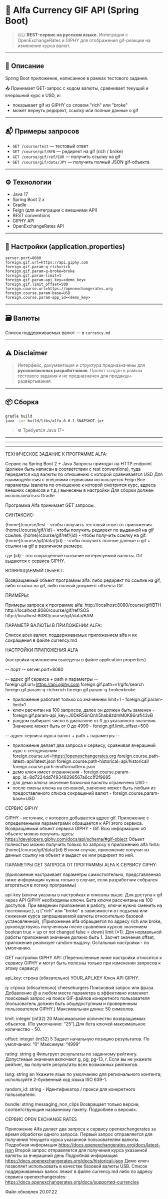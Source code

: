 # 💸 Alfa Currency GIF API (Spring Boot)

> 🇷🇺 **REST-сервис на русском языке.** Интеграция с OpenExchangeRates и GIPHY для отображения gif-реакции на изменение курса валют.

---

## 🧩 Описание
Spring Boot приложение, написанное в рамках тестового задания. 

📤 Принимает GET-запрос с кодом валюты, сравнивает текущий и вчерашний курс к USD, и:
- показывает gif из GIPHY со словом "rich" или "broke"
- может вернуть редирект, ссылку или полные данные о gif

---

## 📬 Примеры запросов

- `GET /course/test` — тестовый ответ
- `GET /course/gif/BYN` — редирект на gif (rich / broke)
- `GET /course/gif/ref/EUR` — получить ссылку на gif
- `GET /course/gif/data/JPY` — получить полный JSON gif-объекта

---

## ⚙️ Технологии
- Java 17
- Spring Boot 2.x
- Gradle
- Feign (для интеграции с внешними API)
- REST conventions
- GIPHY API
- OpenExchangeRates API

---

## 🧾 Настройки (application.properties)

```properties
server.port=8080
foreign.gif.url=https://api.giphy.com
foreign.gif.param-q-rich=rich
foreign.gif.param-q-broke=broke
foreign.gif.param-limit=1
foreign.gif.param-api_key=<demo_key>
foreign.gif.limit_offset=500
foreign.course.url=https://openexchangerates.org
foreign.course.param-base=USD
foreign.course.param-app_id=<demo_key>
```

---

## 🗃 Валюты
Список поддерживаемых валют — в `currency.md`

---

## ⚠️ Disclaimer
> Интерфейс, документация и структура предназначены для **русскоязычных разработчиков**. 
> Проект создан в рамках тестового задания и не предназначен для продакшн-развёртывания.


---

## 📦 Сборка

```bash
gradle build
java -jar build/libs/alfa-0.0.1-SNAPSHOT.jar
```

> ⚙️ Требуется Java 17+

-----------------------------------
-----------------------------------
-----------------------------------

ТЕХНИЧЕСКОЕ ЗАДАНИЕ К ПРОГРАММЕ ALFA:

Сервис на Spring Boot 2 + Java 
Запросы приходят на HTTP endpoint (должен быть написан в соответствии с rest conventions), 
туда передается код валюты по отношению с которой сравнивается USD
Для взаимодействия с внешними сервисами используется Feign
Все параметры (валюта по отношению к которой смотрится курс, адреса внешних сервисов и т.д.) 
вынесены в настройки
Для сборки должен использоваться Gradle

Программа Alfa принимает GET запросы.
 
СИНТАКСИС:  

{home}/course/test - чтобы получить тестовый ответ от приложения.
{home}/course/gif/{id} - чтобы получить редирект по выданной на gif ссылке.
{home}/course/gif/ref/{id} - чтобы получить ссылку на gif.
{home}/course/gif/data/{id} - чтобы получить полные данные о gif + ссылки на gif в различном размере. 

где {id} - это сокращенное название интересуемой валюты. 
Gif выдаются с сервиса GIPHY.

ВОЗВРАЩАЕМЫЙ ОБЪЕКТ:

Возвращаемый объект программы alfa: 
либо редирект по ссылке на gif, 
либо ссылка на gif, 
либо полный документ объекта Gif.

ПРИМЕРЫ: 

Примеры запроса к программе alfa: 
http://localhost:8080/course/gif/BTH
http://localhost:8080/course/gif/ref/SOS
http://localhost:8080/course/gif/data/BAM

ПАРАМЕТР ВАЛЮТЫ В ПРИЛОЖЕНИИ ALFA:

Список всех валют, поддерживаемых приложением alfa и их сокращения в файле currency.md

НАСТРОЙКИ ПРИЛОЖЕНИЯ ALFA

(настройки приложения выведены в файле application properties)

-- порт --
server.port=8080

-- адрес gif сервиса + path и параметры --
foreign.gif.url=https://api.giphy.com
foreign.gif.path=v1/gifs/search
foreign.gif.param-q-rich=rich
foreign.gif.param-q-broke=broke
- приложение работает только со значением limit=1 -
foreign.gif.param-limit=1
- ключ расчитан на 100 запросов, далее он должен быть заменен -
foreign.gif.param-api_key=J0DkR56nQnh5hab8zdmM0K86rafi43vB
- рандом выбирает число в диапазоне от 0 до указанного значения. Значение может быть от 0 до 4999 -
foreign.gif.limit_offset=500

-- адрес сервиса курса валют + path + параметры --
- приложение делает два запроса к сервису, сравнивая вчерашний курс с сегодняшним -
foreign.course.url=https://openexchangerates.org
foreign.course.path-latest=api/latest.json
foreign.course.path-historical=api/historical/
foreign.course.parh-endformatter=.json
- демо ключ имеет ограничения -
foreign.course.param-app_id=8d7224dd749348298567a6cc1f2f9685
- для демо ключа значение базисной валюты ограничено USD -
- после смены ключа на основной, значение может быть любым из предоставленого списка сокращений валют -
foreign.course.param-base=USD

СЕРВИС GIPHY

GIPHY - источник, с которого добывается адрес gif. Приложение с определенными параметрами 
обращается к API этого сервиса.
Возвращаемый объект сервиса GIPHY  - Gif. 
Всю информацию об объекте можно получить здесь: https://developers.giphy.com/docs/api/schema/#gif-object
Объект полностью можно получить только по запросу к приложению alfa типа: {home}/course/gif/data/{id}
В ином случае, приложение получит из данных ссылку на объект и выдаст ее или редирект по ней.
 
ПАРАМЕТРЫ GET ЗАПРОСА ОТ ПРОГРАММЫ ALFA К СЕРВИСУ GIPHY:

(приложение настраивает параметры самостоятельно, представленная ниже информация нужна только в случае, 
если разработчик собрался вторгаться в логику программы)

api-key (ключи указаны в настройках и описаны выше. 
Для доступа к gif через API GIPHY необходимы ключи. Бета ключи рассчитаны на 100 доступов. 
При введении приложения в работу, ключи нужно сменить на постоянные.),
q ("rich" или "broke" в зависимости от подъема или снижения курса запрашиваемой валюты относительно базовой установленной), 
(Приложение alfa обращается по адресу rich или broke, руководствуясь полученным после 
сравнения курсов значением boolean
true = up or not changed
false = down)
limit (=1). Для нормальной работы приложения значение должно быть 1. 
Засчет значения offset, приложение реализует random-выдачу. 
Остальный настройки - по умолчанию. 

GET настройки GIPHY API:
(Перечисленные ниже настройки относятся к сервису GIPHY и могут быть полезны только при изменении запросов к этому сервису)

api_key: строка (обязательно)  YOUR_API_KEY	Ключ API GIPHY.


q: строка (обязательно)	       cheeseburgers	Поисковый запрос или фраза. Добавление @<username> в любом месте
                                                параметра q эффективно изменяет поисковый запрос на поиск GIF-файлов 
                                                конкретного пользователя (пользователь должен быть общедоступным и 
                                                проверенным пользователем GIPHY.)
                                                Максимальная длина: 
                                                50 символов.


limit: integer (int32)   	20	        Максимальное количество возвращаемых объектов. 
                                                (По умолчанию: “25”).Для бета ключей максимальное количество - 50.


offset: integer (int32)     	5               Задает начальную позицию результатов.
                                                По умолчанию: “0”
                                                Максимум: “4999”


rating: string                  g               Фильтрует результаты по заданному рейтингу. Допустимые значения включают g, pg, pg-13, r. Если вы не укажете рейтинг, вы получите результаты всех возможных рейтингов.


lang: string                    en              Укажите язык по умолчанию для регионального контента; используйте 2-буквенный код языка ISO 639-1.


random_id: string               -               Идентификатор / прокси для конкретного пользователя.


bundle: string  	messaging_non_clips	Возвращает только версии, соответствующие названному пакету. Подробнее о версиях.

СЕРВИС OPEN EXCHANGE RATES

Приложение Alfa делает два запроса к сервису openexchangerates за время обработки одного запроса. 
Первый запрос отправляется для получения текущего курса указанной пользователем валюты. 
Подробная информация https://docs.openexchangerates.org/docs/latest-json
Второй запрос отправляется для получения курса указанной валюты за вчерашний день
Подробная информация https://docs.openexchangerates.org/docs/historical-json
Демо ключ позволяет использовать в качестве базовой валюты USB.
Список поддерживаемых валюс лежит в файле currency.md
либо по адресу сервиса openexchangerates: https://docs.openexchangerates.org/docs/supported-currencies 

Файл обновлен 20.07.22

